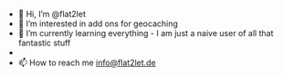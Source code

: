 - 👋 Hi, I’m @flat2let
- 👀 I’m interested in add ons for geocaching
- 🌱 I’m currently learning everything - I am just a naive user of all that fantastic stuff
-
- 📫 How to reach me info@flat2let.de

<!---
flat2let/flat2let is a ✨ special ✨ repository because its `README.md` (this file) appears on your GitHub profile.
You can click the Preview link to take a look at your changes.
--->
